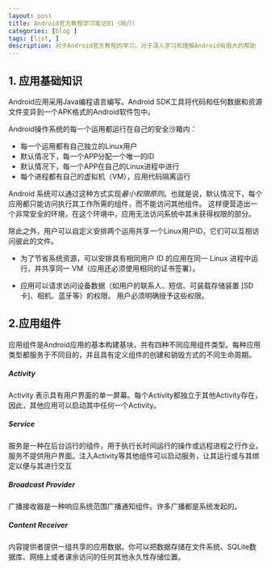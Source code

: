 ```yaml
---
layout: post
title: Android官方教程学习笔记01（简介）
categories: [blog ]
tags: [list, ]
description: 对于Android官方教程的学习，对于深入学习和理解Android有很大的帮助
---
```


## 1. 应用基础知识

Android应用采用Java编程语言编写。Android SDK工具将代码和任何数据和资源文件变异到一个APK格式的Android软件包中。

Android操作系统的每一个运用都运行在自己的安全沙箱内：

* 每一个运用都有自己独立的Linux用户
* 默认情况下，每一个APP分配一个唯一的ID
* 默认情况下，每一个APP在自己的Linux进程中进行
* 每个进程都有自己的虚拟机（VM），应用代码隔离运行

Android 系统可以通过这种方式实现*最小权限原则*。也就是说，默认情况下，每个应用都只能访问执行其工作所需的组件，而不能访问其他组件。 这样便营造出一个非常安全的环境，在这个环境中，应用无法访问系统中其未获得权限的部分。

除此之外，用户可以自定义安排两个运用共享一个Linux用户ID，它们可以互相访问彼此的文件。

* 为了节省系统资源，可以安排具有相同用户 ID 的应用在同一 Linux 进程中运行，并共享同一 VM（应用还必须使用相同的证书签署）。


* 应用可以请求访问设备数据（如用户的联系人、短信、可装载存储装置 [SD 卡]、相机、蓝牙等）的权限。 用户必须明确授予这些权限。

## 2.应用组件

  应用组件是Android应用的基本构建基块，共有四种不同应用组件类型。每种应用类型都服务于不同目的，并且具有定义组件的创建和销毁方式的不同生命周期。

#####  Activity

Activity 表示具有用户界面的单一屏幕。每个Activity都独立于其他Activity存在，因此，其他应用可以启动其中任何一个Activity。

##### Service

服务是一种在后台运行的组件，用于执行长时间运行的操作或远程进程之行作业。服务不提供用户界面。注入Activity等其他组件可以启动服务，让其运行或与其绑定以便与其进行交互

##### Broadcast Provider

广播接收器是一种响应系统范围广播通知组件。许多广播都是系统发起的。

##### Content Receiver

内容提供者提供一组共享的应用数据。你可以把数据存储在文件系统、SQLite数据库、网络上或者课余访问的任何其他永久性存储位置。





